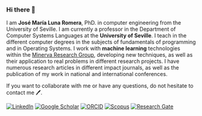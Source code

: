 ### Hi there 👋

I am **José María Luna Romera**, PhD. in computer engineering from the University of Seville. I am currently a professor in the Department of Computer Systems Languages at the **University of Seville**. I teach in the different computer degrees in the subjects of fundamentals of programming and in Operating Systems.
I work with **machine learning** technologies within the [Minerva Research Group](http://grupos.us.es/minerva), developing new techniques, as well as their application to real problems in different research projects. I have numerous research articles in different impact journals, as well as the publication of my work in national and international conferences.

If you want to collaborate with me or have any questions, do not hesitate to contact me 🖊️.

[![LinkedIn](https://img.shields.io/badge/LinkedIn-0077B5?style=for-the-badge&logo=linkedin&logoColor=white)](https://www.linkedin.com/in/josemluna/) [![Google Scholar](https://img.shields.io/badge/Google%20Scholar-orange?style=for-the-badge&logo=google&logoColor=white)](https://scholar.google.es/citations?user=-4QOSkYAAAAJ) [![ORCID](https://img.shields.io/badge/ORCID-A6CE39?style=for-the-badge&logo=orcid&logoColor=white)](https://orcid.org/0000-0002-3397-4704)   [![Scopus](https://img.shields.io/badge/SCOPUS-E9711C?style=for-the-badge&logo=scopus&logoColor=white)](https://www.scopus.com/authid/detail.uri?authorId=57191279432)
   [![Research Gate](https://img.shields.io/badge/Research%20Gate-00CCBB?style=for-the-badge&logo=researchgate&logoColor=white)](https://www.researchgate.net/profile/Jose-Maria-Luna-Romera)
